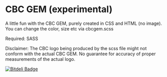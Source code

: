 CBC GEM (experimental)
=====

A little fun with the CBC GEM, purely created in CSS and HTML (no image). You can change the color, size etc via cbcgem.scss

Required: SASS 

Disclaimer: The CBC logo being produced by the scss file might not conform with the actual CBC GEM. No guarantee for accuracy of proper measurements of the actual logo.


[![Bitdeli Badge](https://d2weczhvl823v0.cloudfront.net/bbinto/cbcgemcss/trend.png)](https://bitdeli.com/free "Bitdeli Badge")

